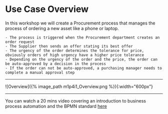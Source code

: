 # Use Case Overview

In this workshop we will create a Procurement process that manages the process of ordering a new asset like a phone or laptop.

    - The process is triggered when the Procurement department creates an order request
    - The Supplier then sends an offer stating its best offer
    - The urgency of the order determines the tolerance for price, obviously orders of high urgency have a higher price tolerance
    - Depending on the urgency of the order and the price, the order can be auto-approved by a decision in the process
    - If the order can not be auto-approved, a purchasing manager needs to complete a manual approval step

---

![Overview]({% image_path m1p4i1_Overview.png %}){:width="600px”}

---

You can watch a 20 mins video covering an introduction to business process automation and the BPMN standard [here](https://www.youtube.com/watch?v=R1d41oWdXtk)

